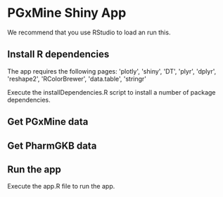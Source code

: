 # PGxMine Shiny App

We recommend that you use RStudio to load an run this.

## Install R dependencies

The app requires the following pages: 'plotly', 'shiny', 'DT', 'plyr', 'dplyr', 'reshape2', 'RColorBrewer', 'data.table', 'stringr'

Execute the installDependencies.R script to install a number of package dependencies.

## Get PGxMine data

## Get PharmGKB data


## Run the app

Execute the app.R file to run the app.

